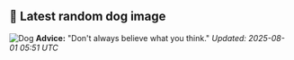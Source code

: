 ## 🐶 Latest random dog image
![Dog](https://images.dog.ceo/breeds/buhund-norwegian/hakon2.jpg)
**Advice:** "Don't always believe what you think."
*Updated: 2025-08-01 05:51 UTC*
